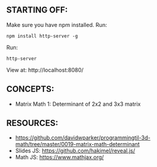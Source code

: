 ## STARTING OFF:

Make sure you have npm installed.
Run:
```
npm install http-server -g
```

Run:
```
http-server
```

View at: http://localhost:8080/

## CONCEPTS:

* Matrix Math 1: Determinant of 2x2 and 3x3 matrix

## RESOURCES:

* https://github.com/davidwparker/programmingtil-3d-math/tree/master/0019-matrix-math-determinant
* Slides JS: https://github.com/hakimel/reveal.js/
* Math JS: https://www.mathjax.org/
